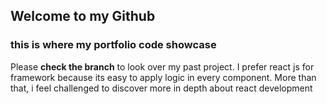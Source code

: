 ## Welcome to my Github

### this is where my portfolio code showcase

Please **check the branch** to look over my past project. I prefer react js for framework because its easy to apply logic in every component. More than that, i feel challenged to discover more in depth about react development
